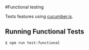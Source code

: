 #Functional testing

Tests features using [cucumber.js](https://cucumber.io/docs/reference/javascript).

## Running Functional Tests

    $ npm run test:functional

